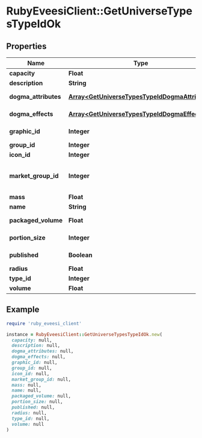# RubyEveesiClient::GetUniverseTypesTypeIdOk

## Properties

| Name | Type | Description | Notes |
| ---- | ---- | ----------- | ----- |
| **capacity** | **Float** | capacity number | [optional] |
| **description** | **String** | description string |  |
| **dogma_attributes** | [**Array&lt;GetUniverseTypesTypeIdDogmaAttribute&gt;**](GetUniverseTypesTypeIdDogmaAttribute.md) | dogma_attributes array | [optional] |
| **dogma_effects** | [**Array&lt;GetUniverseTypesTypeIdDogmaEffect&gt;**](GetUniverseTypesTypeIdDogmaEffect.md) | dogma_effects array | [optional] |
| **graphic_id** | **Integer** | graphic_id integer | [optional] |
| **group_id** | **Integer** | group_id integer |  |
| **icon_id** | **Integer** | icon_id integer | [optional] |
| **market_group_id** | **Integer** | This only exists for types that can be put on the market | [optional] |
| **mass** | **Float** | mass number | [optional] |
| **name** | **String** | name string |  |
| **packaged_volume** | **Float** | packaged_volume number | [optional] |
| **portion_size** | **Integer** | portion_size integer | [optional] |
| **published** | **Boolean** | published boolean |  |
| **radius** | **Float** | radius number | [optional] |
| **type_id** | **Integer** | type_id integer |  |
| **volume** | **Float** | volume number | [optional] |

## Example

```ruby
require 'ruby_eveesi_client'

instance = RubyEveesiClient::GetUniverseTypesTypeIdOk.new(
  capacity: null,
  description: null,
  dogma_attributes: null,
  dogma_effects: null,
  graphic_id: null,
  group_id: null,
  icon_id: null,
  market_group_id: null,
  mass: null,
  name: null,
  packaged_volume: null,
  portion_size: null,
  published: null,
  radius: null,
  type_id: null,
  volume: null
)
```

